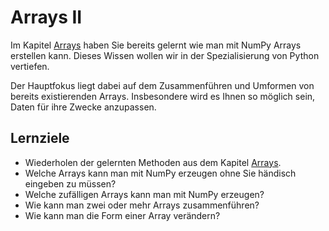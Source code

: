 # Arrays II 

Im Kapitel [Arrays](../../chapter02_basics/arrays/arrayerstellung.ipynb) haben Sie bereits gelernt wie man mit NumPy Arrays erstellen kann. Dieses Wissen wollen wir in der Spezialisierung von Python vertiefen. 

Der Hauptfokus liegt dabei auf dem Zusammenführen und Umformen von bereits existierenden Arrays. Insbesondere wird es Ihnen so möglich sein, Daten für ihre Zwecke anzupassen. 
## Lernziele 

- Wiederholen der gelernten Methoden aus dem Kapitel [Arrays](../../chapter02_basics/arrays/arrayerstellung.ipynb).
- Welche Arrays kann man mit NumPy erzeugen ohne Sie händisch eingeben zu müssen?
- Welche zufälligen Arrays kann man mit NumPy erzeugen?
- Wie kann man zwei oder mehr Arrays zusammenführen? 
- Wie kann man die Form einer Array verändern?